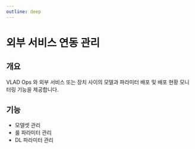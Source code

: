 ```yaml
---
outline: deep
---
```


# 외부 서비스 연동 관리


## 개요
VLAD Ops 와 외부 서비스 또는 장치 사이의 모델과 파라미터 배포 및 배포 현황 모니터링 기능을 제공합니다.


## 기능

- 모델셋 관리  
- 룰 파라미터 관리  
- DL 파라미터 관리  

